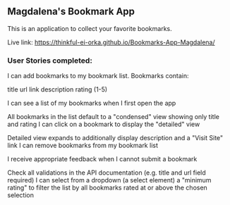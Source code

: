 ## Magdalena's Bookmark App

This is an application to collect your favorite bookmarks.

Live link: https://thinkful-ei-orka.github.io/Bookmarks-App-Magdalena/

### User Stories completed:
I can add bookmarks to my bookmark list. Bookmarks contain:

title url link description rating (1-5)

I can see a list of my bookmarks when I first open the app

All bookmarks in the list default to a "condensed" view showing only title and rating I can click on a bookmark to display the "detailed" view

Detailed view expands to additionally display description and a "Visit Site" link I can remove bookmarks from my bookmark list

I receive appropriate feedback when I cannot submit a bookmark

Check all validations in the API documentation (e.g. title and url field required) I can select from a dropdown (a select element) a "minimum rating" to filter the list by all bookmarks rated at or above the chosen selection